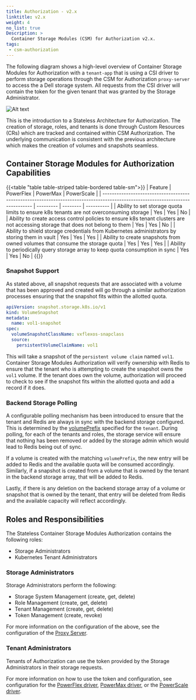 ```yaml
---
title: Authorization - v2.x
linktitle: v2.x
weight: 4
no_list: true 
Description: >
  Container Storage Modules (CSM) for Authorization v2.x.
tags:
 - csm-authorization
---
```


The following diagram shows a high-level overview of Container Storage Modules for Authorization with a `tenant-app` that is using a CSI driver to perform storage operations through the CSM for Authorization `proxy-server` to access the a Dell storage system. All requests from the CSI driver will contain the token for the given tenant that was granted by the Storage Administrator.

![Alt text](../../../../images/authorization/v2.x/image.png)

This is the introduction to a Stateless Architecture for Authorization. The creation of storage, roles, and tenants is done through Custom Resources (CRs) which are tracked and contained within CSM Authorization. The underlying communication is consistent with the previous architecture which makes the creation of volumes and snapshots seamless.

## Container Storage Modules for Authorization Capabilities
{{<table "table table-striped table-bordered table-sm">}}
| Feature                                                                                                                        | PowerFlex | PowerMax | PowerScale |
| ------------------------------------------------------------------------------------------------------------------------------ | --------- | -------- | ---------- |
| Ability to set storage quota limits to ensure k8s tenants are not overconsuming storage                                        | Yes       | Yes      | No         |
| Ability to create access control policies to ensure k8s tenant clusters are not accessing storage that does not belong to them | Yes       | Yes      | No         |
| Ability to shield storage credentials from Kubernetes administrators by storing them in vault                                  | Yes       | Yes      | Yes        |
| Ability to create snapshots from owned volumes that consume the storage quota                                                  | Yes       | Yes      | Yes        |
| Ability to periodically query storage array to keep quota consumption in sync                                                  | Yes       | Yes      | No         |
{{</table>}}

### Snapshot Support

As stated above, all snapshot requests that are associated with a volume that has been approved and created will go through a similar authorization processes ensuring that the snapshot fits within the allotted quota.

```yaml
apiVersion: snapshot.storage.k8s.io/v1
kind: VolumeSnapshot
metadata:
  name: vol1-snapshot
spec:
  volumeSnapshotClassName: vxflexos-snapclass
  source:
    persistentVolumeClaimName: vol1
```

This will take a snapshot of the `persistent volume claim` named `vol1`. Container Storage Modules Authorization will verify ownership with Redis to ensure that the tenant who is attempting to create the snapshot owns the `vol1` volume. If the tenant does own the volume, authorization will proceed to check to see if the snapshot fits within the allotted quota and add a record if it does.

### Backend Storage Polling

A configurable polling mechanism has been introduced to ensure that the tenant and Redis are always in sync with the backend storage configured. This is determined by the [volumePrefix](configuration#configuring-tenants) specified for the `tenant`. During polling, for each of the tenants and roles, the storage service will ensure that nothing has been removed or added by the storage admin which would lead to Redis being out of sync.

If a volume is created with the matching `volumePrefix`, the new entry will be added to Redis and the available quota will be consumed accordingly. Similarly, if a snapshot is created from a volume that is owned by the tenant in the backend storage array, that will be added to Redis.

Lastly, if there is any deletion on the backend storage array of a volume or snapshot that is owned by the tenant, that entry will be deleted from Redis and the available capacity will reflect accordingly.

## Roles and Responsibilities

The Stateless Container Storage Modules Authorization contains the following roles:
- Storage Administrators
- Kubernetes Tenant Administrators

### Storage Administrators

Storage Administrators perform the following:

- Storage System Management (create, get, delete)
- Role Management (create, get, delete)
- Tenant Management (create, get, delete)
- Token Management (create, revoke)

For more information on the configuration of the above, see the configuration of the [Proxy Server](../v2.x/configuration/#configuring-the-container-storage-module-for-authorization-proxy-server).

### Tenant Administrators

Tenants of Authorization can use the token provided by the Storage Administrators in their storage requests.

For more information on how to use the token and configuration, see configuration for the [PowerFlex driver](../v2.x/configuration/powerflex), [PowerMax driver](../v2.x/configuration/powermax), or the [PowerScale driver](../v2.x/configuration/powerscale).